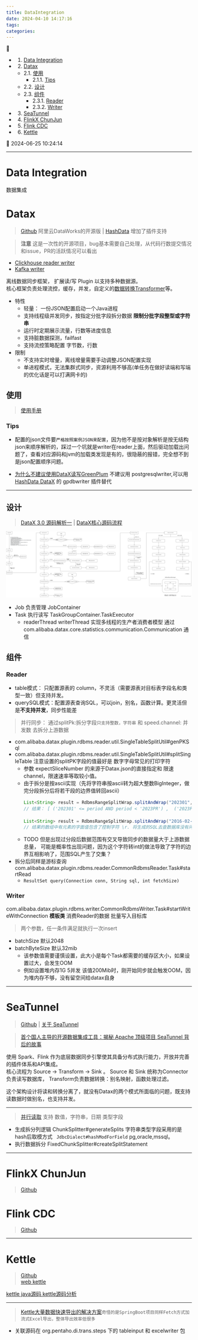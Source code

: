 ```yaml
---
title: DataIntegration
date: 2024-04-10 14:17:16
tags: 
categories: 
---
```


💠

- 1. [Data Integration](#data-integration)
- 2. [Datax](#datax)
    - 2.1. [使用](#使用)
        - 2.1.1. [Tips](#tips)
    - 2.2. [设计](#设计)
    - 2.3. [组件](#组件)
        - 2.3.1. [Reader](#reader)
        - 2.3.2. [Writer](#writer)
- 3. [SeaTunnel](#seatunnel)
- 4. [FlinkX ChunJun](#flinkx-chunjun)
- 5. [Flink CDC](#flink-cdc)
- 6. [Kettle](#kettle)

💠 2024-06-25 10:24:14
****************************************
# Data Integration
数据集成

# Datax
> [Github](https://github.com/alibaba/DataX)  阿里云DataWorks的开源版 | [HashData](https://github.com/HashDataInc/DataX/) 增加了插件支持

> **注意** 这是一次性的开源项目，bug基本需要自己处理，从代码行数提交情况和issue，PR的活跃情况可以看出
- [Clickhouse reader writer](https://github.com/alibaba/DataX/pull/264)
- [Kafka writer](https://github.com/alibaba/DataX/pull/1856)

离线数据同步框架， 扩展读/写 Plugin 以支持多种数据源。  
核心框架负责处理流控，缓存，并发，自定义的[数据转换Transformer](https://github.com/alibaba/DataX/blob/master/transformer/doc/transformer.md)等。

- 特性
    - 轻量： 一份JSON配置启动一个Java进程
    - 支持线程级并发同步，按指定分批字段拆分数据 **限制分批字段整型或字符串**
    - 运行时定期展示流量，行数等进度信息
    - 支持脏数据探测，failfast
    - 支持流控策略配置 字节数，行数
- 限制
    - 不支持实时增量，离线增量需要手动调整JSON配置实现
    - 单进程模式，无法集群式同步，资源利用不够高(单任务在做好读端和写端的优化话是可以打满网卡的)

## 使用
> [使用手册](https://github.com/alibaba/DataX/blob/master/userGuid.md)


### Tips
- 配置的json文件要`严格按照案例JSON来配置`，因为他不是按对象解析是按无结构json来顺序解析的，踩过一个坑就是writer在reader上面，然后驱动加载出问题了，查看对应源码和jvm的加载类发现是有的，很隐蔽的报错，完全想不到是json配置顺序问题。

- [为什么不建议使用DataX读写GreenPlum](https://www.modb.pro/db/52542) 不建议用 postgresqlwriter,可以用 [HashData DataX](https://github.com/HashDataInc/DataX) 的 gpdbwriter 插件替代

************************

## 设计
> [DataX 3.0 源码解析一](https://www.cnblogs.com/yaozhenfa/p/13840134.html)  | [DataX核心源码流程](https://blog.csdn.net/ooeeerrtt/article/details/123779721)

![](./img/datax-main-process.png)

- Job 负责管理 JobContainer
- Task 执行读写 TaskGroupContainer.TaskExecutor 
    - readerThread writerThread 实现多线程的生产者消费者模型 通过 com.alibaba.datax.core.statistics.communication.Communication 通信

## 组件
### Reader
- table模式： 只配置源表的 column，不灵活（需要源表对目标表字段名和类型一致）但支持并发。
- querySQL模式：配置源表查询SQL，可以join，别名，函数计算。更灵活但是**不支持并发**，同步性能差

> 并行同步： 通过splitPk:拆分字段`只支持整数，字符串` 和 speed.channel: 并发数 去拆分上游数据
- com.alibaba.datax.plugin.rdbms.reader.util.SingleTableSplitUtil#genPKSql
- com.alibaba.datax.plugin.rdbms.reader.util.SingleTableSplitUtil#splitSingleTable 注意设置的splitPK字段的值最好是 数字字母常见的打印字符
	- 参数 expectSliceNumber 的来源于Datax.json的直接指定和 限速channel，限速速率等取较小值。
	- 由于拆分是按ascii实现（先将字符串按ascii转为超大整数BigInteger，做完分段拆分后将若干段的边界值转回ascii）
		```java
		List<String> result = RdbmsRangeSplitWrap.splitAndWrap("202301", "202412", 4, "period", "'", DataBaseType.PostgreSQL);
		// 结果： [ ('202301' <= period AND period < '2023PR') ,  ('2023PR' <= period AND period < '2023pr') ,  ('2023pr' <= period AND period < '2024') ,  ('2024' <= period AND period <= '202412') ]

		List<String> result = RdbmsRangeSplitWrap.splitAndWrap("2016-02-06", "2024-05-06", 4, "period", "'", DataBaseType.PostgreSQL);
		// 结果的数组中有元素的字面值包含了控制字符 \r. 将生成的SQL去查数据库没有问题，拆分的四段只有13段能查出数据 24段数据为空
		```
    - TODO 但是出现过分段后数据范围有交叉导致同步的数据量大于上游数据总量， 可能是概率性出现问题，因为这个字符转int的做法导致了字符的边界互相影响了，范围SQL产生了交集？
- 拆分后同样是游标查询 com.alibaba.datax.plugin.rdbms.reader.CommonRdbmsReader.Task#startRead
    - `ResultSet query(Connection conn, String sql, int fetchSize)`

### Writer

com.alibaba.datax.plugin.rdbms.writer.CommonRdbmsWriter.Task#startWriteWithConnection **模板类** 消费Reader的数据 批量写入目标库

> 两个参数，任一条件满足就执行一次insert
- batchSize 默认2048
- batchByteSize 默认32mib 
	- 该参数值需要谨慎设置，此大小是每个Task都需要的缓存区大小，如果设置过大，会发生OOM
	- 例如设置堆内存1G 5并发 该值200Mib时，刚开始同步就会触发OOM，因为堆内存不够，没有留空间给datax自身

************************

# SeaTunnel
> [Github](https://github.com/apache/seatunnel) | [关于 SeaTunnel](https://seatunnel.apache.org/zh-CN/docs/about)  

> [首个国人主导的开源数据集成工具：揭秘 Apache 顶级项目 SeaTunnel 背后的故事](https://36kr.com/p/2311155472330244)

使用 Spark、Flink 作为底层数据同步引擎使其具备分布式执行能力，开放并完善的插件体系和API集成。  
核心流程为 Source -> Transform -> Sink 。 Source 和 Sink 统称为Connector 负责读写数据库， Transform负责数据转换：别名映射，函数处理过滤。  

这个架构设计将读和转换分离了，就没有Datax的两个模式所面临的问题，既支持读数据时做别名，也支持并发。

************************

> [并行读取](https://seatunnel.apache.org/zh-CN/docs/connector-v2/source/Jdbc#parallel-reader) 支持 数值，字符串，日期 类型字段
- 生成拆分列逻辑  ChunkSplitter#generateSplits 字符串类型字段采用的是hash后取模方式 ` JdbcDialect#hashModForField` pg,oracle,mssql。
- 执行数据拆分 FixedChunkSplitter#createSplitStatement

************************

# FlinkX ChunJun
> [Github](https://github.com/DTStack/chunjun)  

# Flink CDC
> [Github](https://github.com/apache/flink-cdc)  


************************

# Kettle
> [Github](https://github.com/pentaho/pentaho-kettle)  
> [web kettle](https://github.com/JoeyBling/webkettle)  

[kettle java源码 kettle源码分析](https://blog.51cto.com/u_16213668/8667940)

************************

> [Kettle大量数据快速导出的解决方案](https://www.cnblogs.com/47Gamer/p/13993373.html)`奇怪的是SpringBoot项目同样Fetch方式加流式Excel导出，整体导出效率低很多`
- 关联源码在 org.pentaho.di.trans.steps 下的 tableinput 和 excelwriter 包
